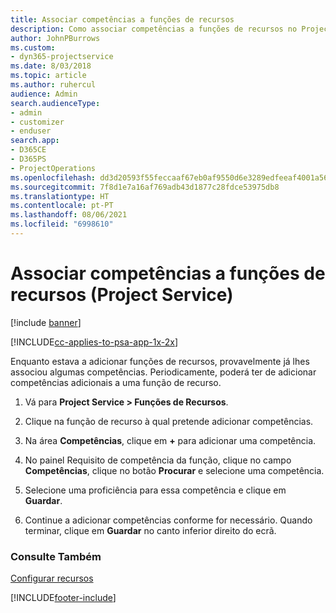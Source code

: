```yaml
---
title: Associar competências a funções de recursos
description: Como associar competências a funções de recursos no Project Service
author: JohnPBurrows
ms.custom:
- dyn365-projectservice
ms.date: 8/03/2018
ms.topic: article
ms.author: ruhercul
audience: Admin
search.audienceType:
- admin
- customizer
- enduser
search.app:
- D365CE
- D365PS
- ProjectOperations
ms.openlocfilehash: dd3d20593f55feccaaf67eb0af9550d6e3289edfeeaf4001a56fd39dbb1e3c07
ms.sourcegitcommit: 7f8d1e7a16af769adb43d1877c28fdce53975db8
ms.translationtype: HT
ms.contentlocale: pt-PT
ms.lasthandoff: 08/06/2021
ms.locfileid: "6998610"
---
```

# <a name="associate-skills-with-resource-roles-project-service"></a>Associar competências a funções de recursos (Project Service)

[!include [banner](../includes/psa-now-project-operations.md)]

[!INCLUDE[cc-applies-to-psa-app-1x-2x](../includes/cc-applies-to-psa-app-1x-2x.md)]

Enquanto estava a adicionar funções de recursos, provavelmente já lhes associou algumas competências. Periodicamente, poderá ter de adicionar competências adicionais a uma função de recurso.  
  
1.  Vá para **Project Service > Funções de Recursos**.  
  
2.  Clique na função de recurso à qual pretende adicionar competências.  
  
3.  Na área **Competências**, clique em **+** para adicionar uma competência.  
  
4.  No painel Requisito de competência da função, clique no campo **Competências**, clique no botão **Procurar** e selecione uma competência.  
  
5.  Selecione uma proficiência para essa competência e clique em **Guardar**.  
  
6.  Continue a adicionar competências conforme for necessário. Quando terminar, clique em **Guardar** no canto inferior direito do ecrã.  
  
### <a name="see-also"></a>Consulte Também  
 [Configurar recursos](../psa/set-up-resources.md)


[!INCLUDE[footer-include](../includes/footer-banner.md)]